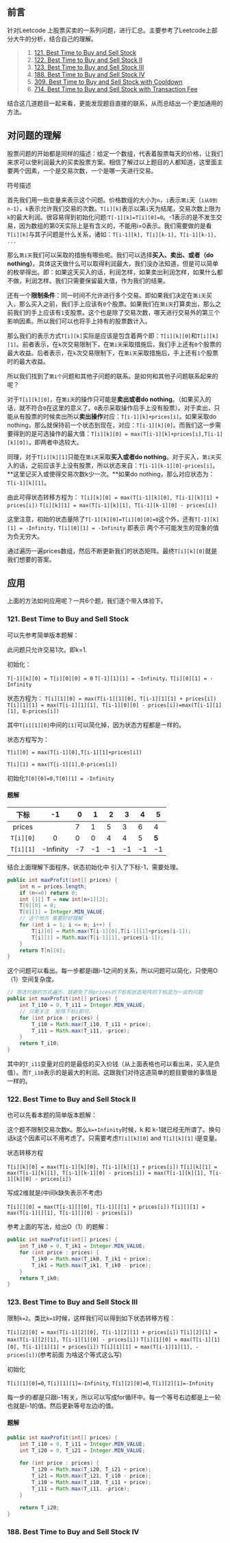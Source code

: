 ## 前言

针对Leetcode 上股票买卖的一系列问题，进行汇总。主要参考了Leetcode上部分大牛的分析，结合自己的理解。

> 1. [121. Best Time to Buy and Sell Stock](https://leetcode.com/problems/best-time-to-buy-and-sell-stock/#/description)
> 2. [122. Best Time to Buy and Sell Stock II](https://leetcode.com/problems/best-time-to-buy-and-sell-stock-ii/#/description)
> 3. [123. Best Time to Buy and Sell Stock III](https://leetcode.com/problems/best-time-to-buy-and-sell-stock-iii/#/description)
> 4. [188. Best Time to Buy and Sell Stock IV](https://leetcode.com/problems/best-time-to-buy-and-sell-stock-iv/#/description)
> 5. [309. Best Time to Buy and Sell Stock with Cooldown](https://leetcode.com/problems/best-time-to-buy-and-sell-stock-with-cooldown/#/description)
> 6. [714. Best Time to Buy and Sell Stock with Transaction Fee](https://leetcode.com/problems/best-time-to-buy-and-sell-stock-with-transaction-fee/description/)

结合这几道题目一起来看，更能发现题目直接的联系，从而总结出一个更加通用的方法。

## 对问题的理解

股票问题的开始都是同样的描述：给定一个数组，代表着股票每天的价格，让我们来求可以使利润最大的买卖股票方案。相信了解过以上题目的人都知道，这里面主要两个因素，一个是交易次数，一个是哪一天进行交易。

符号描述

首先我们用一些变量来表示这个问题。价格数组的大小为`n`，`i`表示`第i`天（`i从0到n-1`），`k`表示允许我们交易的次数。`T[i][k]`表示以第`i`天为结尾，交易次数上限为`k`的最大利润。很容易得到初始化问题:`T[-1][k]=T[i][0]=0`。-1表示的是不发生交易，因为数组的第0天实际上是有含义的，不能用i=0表示。我们需要做的是看`T[i][k]`与其子问题是什么关系，诸如：`T[i-1][k], T[i][k-1], T[i-1][k-1], ...`

那么`第i天`我们可以采取的措施有哪些呢。我们可以选择**买入、卖出、或者（do nothing）**。具体这天做什么可以取得利润最大，我们没办法知道，但是可以简单的枚举得出。即：如果这天买入的话，利润怎样，如果卖出利润怎样，如果什么都不做，利润怎样。我们只需要保留最大值，作为我们的结果。

还有一个**限制条件**：同一时间不允许进行多个交易。即如果我们决定在`第i天`买入，那么买入之前，我们手上应该有`0`个股票。如果我们在`第i天`打算卖出，那么之前我们的手上应该有`1`支股票。这个也是除了交易次数，哪天进行交易外的第三个影响因素。所以我们可以也将手上持有的股票数计入。

那么我们的表示方式`T[i][k]`实际是应该是包含着两个即：`T[i][k][0]`和`T[i][k][1]`。前者表示，在`k`次交易限制下，在`第i天`采取措施后，我们手上还有`0`个股票的最大收益。后者表示，在`k`次交易限制下，在`第i天`采取措施后，手上还有`1`个股票时的最大收益。

所以我们找到了`第i个`问题和其他子问题的联系。是如何和其他子问题联系起来的呢？

对于`T[i][k][0]`，在`第i天`的操作只可能是**卖出或者do nothing**。（如果买入的话，就不符合`0`在这里的意义了。`0`表示采取操作后手上没有股票）。对于卖出，只能从有股票的时候卖出所以**卖出操作**对应：`T[i-1][k]+prices[i]`。如果采取do nothing，那么就保持前一个状态到现在，对应：`T[i-1][k][0]`。而我们这一步需要得到的是可选操作的最大值：`T[i][k][0] = max(T[i-1][k]+prices[i],T[i-1][k][0])`。即两者中选较大。

同理，对于`T[i][k][1]`只能在`第i天`采取**买入或者do nothing**。对于买入，`第i天`买入的话，之前应该手上没有股票，所以状态来自：`T[i-1][k-1][0]-prices[i]`。**这里记买入或使得交易次数k少一次。**如果do nothing，那么对应状态为：`T[i-1][k][1]`。

由此可得状态转移方程为：
`T[i][k][0] = max(T[i-1][k][0], T[i-1][k][1] + prices[i])`
`T[i][k][1] = max(T[i-1][k][1], T[i-1][k-1][0] - prices[i])`

这里注意，初始的状态量除了`T[-1][k][0]=T[i][0][0]=0`这个外，还有`T[-1][k][1] = -Infinity，T[i][0][1] = -Infinity` 即表示 两个不可能发生的现象的值为负无穷大。

通过遍历一遍prices数组，然后不断更新我们的状态矩阵。最终`T[i][k][0]`就是我们想要的答案。

## 应用

上面的方法如何应用呢？一共6个题，我们逐个带入体验下。

### 121. Best Time to Buy and Sell Stock

可以先参考简单版本题解：

此问题只允许交易1次。即k=1.

初始化：

`T[-1][k][0] = T[i][0][0] = 0`
`T[-1][1][1] = -Infinity，T[i][0][1] = -Infinity`

状态方程为：
`T[i][1][0] = max(T[i-1][1][0], T[i-1][1][1] + prices[i])`
`T[i][1][1] = max(T[i-1][1][1], T[i-1][0][0] - prices[i])=max(T[i-1][1][1], 0-prices[i])`

其中`T[i][1][0]`中间的`[1]`可以简化掉，因为状态方程都是一样的。

状态方程写为：

`T[i][0] = max(T[i-1][0],T[i-1][1]+prices[i])`

`T[i][1] = max(T[i-1][1],0-prices[i])`

初始化`T[0][0]=0,T[0][1] = -Infinity`

#### 题解

|   下标    |    -1     | 0    | 1    | 2    | 3    | 4    | 5     |
| :-------: | :-------: | ---- | ---- | ---- | ---- | ---- | ----- |
|  prices   |           | 7    | 1    | 5    | 3    | 6    | 4     |
| `T[i][0]` |     0     | 0    | 0    | 4    | 4    | 5    | **5** |
| `T[i][1]` | -Infinity | -7   | -1   | -1   | -1   | -1   | -1    |

结合上面理解下面程序。状态初始化中 引入了下标-1，需要处理。

```java
public int maxProfit(int[] prices) {
    int n = prices.length;
    if (n<=0) return 0;
    int [][] T = new int[n+1][2];
    T[0][0] = 0;
    T[0][1] = Integer.MIN_VALUE;
    // 这个地方 需要好好理解
    for (int i = 1; i <= n; i++) {
        T[i][0] = Math.max(T[i-1][0],T[i-1][1]+prices[i-1]);
        T[i][1] = Math.max(T[i-1][1],-prices[i-1]);
    }
    return T[n][0];
}
```
这个问题可以看出。每一步都是i跟i-1之间的关系，所以问题可以简化，只使用O（1）空间复杂度。

```java
// 用迭代器的方式遍历，就避免了将prices的下标和状态矩阵的下标混为一谈的问题
public int maxProfit(int[] prices) {
    int T_i10 = 0, T_i11 = Integer.MIN_VALUE;
    // 只需关注  矩阵下标i即可。
    for (int price : prices) {
        T_i10 = Math.max(T_i10, T_i11 + price);
        T_i11 = Math.max(T_i11, -price);
    }     
    return T_i10;
}
```

其中的`T_i11`变量对应的是最低的买入价钱（从上面表格也可以看出来，买入是负值）。而`T_i10`表示的是最大的利润。这跟我们对待这道简单的题目要做的事情是一样的。

### 122. Best Time to Buy and Sell Stock II

也可以先看本题的简单版本题解：

这个题不限制交易次数`K`。那么`k=+Infinity`时候，k 和 k-1就已经无所谓了。换句话k这个因素可以不用考虑了。只需要考虑`T[i][k][0]` and `T[i][k][1]` i是变量。

状态转移方程

`T[i][k][0] = max(T[i-1][k][0], T[i-1][k][1] + prices[i])`
`T[i][k][1] = max(T[i-1][k][1], T[i-1][k-1][0] - prices[i]) = max(T[i-1][k][1], T[i-1][k][0] - prices[i])`

写成2维就是(中间k缺失表示不考虑)

`T[i][][0] = max(T[i-1][][0], T[i-1][][1] + prices[i])`
`T[i][][1] = max(T[i-1][][1], T[i-1][][0] - prices[i])`

参考上面的写法，给出O（1）的题解：

```java
public int maxProfit(int[] prices) {
    int T_ik0 = 0, T_ik1 = Integer.MIN_VALUE;
    for (int price : prices) {
        T_ik0 = Math.max(T_ik0, T_ik1 + price);
        T_ik1 = Math.max(T_ik1, T_ik0 - price);
    }
    return T_ik0;
}
```

### 123. Best Time to Buy and Sell Stock III

限制`k=2`。类比`k=1`时候，这样我们可以得到如下状态转移方程：

`T[i][2][0] = max(T[i-1][2][0], T[i-1][2][1] + prices[i])`
`T[i][2][1] = max(T[i-1][2][1], T[i-1][1][0] - prices[i])`
`T[i][1][0] = max(T[i-1][1][0], T[i-1][1][1] + prices[i])`
`T[i][1][1] = max(T[i-1][1][1], -prices[i])`(参考前面 为啥这个等式这么写)

初始化

`T[i][1][0]=0`, `T[i][1][1]=-Infinity`, `T[i][2][0]=0`, `T[i][2][1]=-Infinity`

每一步的i都是只跟i-1有关，所以可以写成for循环中。每一个等号右边都是上一轮也就是i-1的值。然后更新等号左边i的值。

#### 题解

```java
public int maxProfit(int[] prices) {
    int T_i10 = 0, T_i11 = Integer.MIN_VALUE;
    int T_i20 = 0, T_i21 = Integer.MIN_VALUE;
        
    for (int price : prices) {
        T_i20 = Math.max(T_i20, T_i21 + price);
        T_i21 = Math.max(T_i21, T_i10 - price);
        T_i10 = Math.max(T_i10, T_i11 + price);
        T_i11 = Math.max(T_i11, -price);
    }
        
    return T_i20;
}
```

### 188. Best Time to Buy and Sell Stock IV

